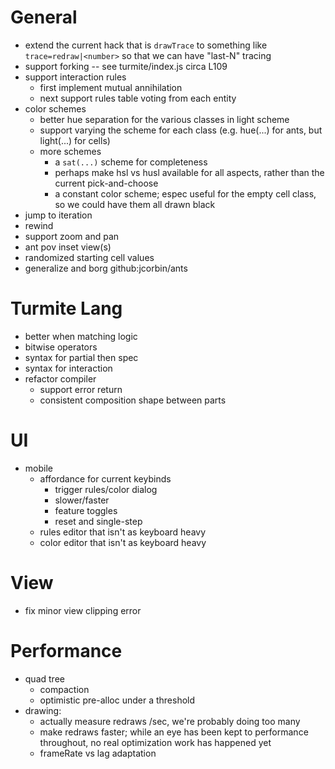 # General

- extend the current hack that is `drawTrace` to something like
  `trace=redraw|<number>` so that we can have "last-N" tracing
- support forking -- see turmite/index.js circa L109
- support interaction rules
  - first implement mutual annihilation
  - next support rules table voting from each entity
- color schemes
  - better hue separation for the various classes in light scheme
  - support varying the scheme for each class (e.g. hue(...) for ants, but
    light(...) for cells)
  - more schemes
    - a `sat(...)` scheme for completeness
    - perhaps make hsl vs husl available for all aspects, rather than the
      current pick-and-choose
    - a constant color scheme; espec useful for the empty cell class, so we
      could have them all drawn black
- jump to iteration
- rewind
- support zoom and pan
- ant pov inset view(s)
- randomized starting cell values
- generalize and borg github:jcorbin/ants

# Turmite Lang

- better when matching logic
- bitwise operators
- syntax for partial then spec
- syntax for interaction
- refactor compiler
  - support error return
  - consistent composition shape between parts

# UI

- mobile
  - affordance for current keybinds
    - trigger rules/color dialog
    - slower/faster
    - feature toggles
    - reset and single-step
  - rules editor that isn't as keyboard heavy
  - color editor that isn't as keyboard heavy

# View

- fix minor view clipping error

# Performance

- quad tree
  - compaction
  - optimistic pre-alloc under a threshold
- drawing:
  - actually measure redraws /sec, we're probably doing too many
  - make redraws faster; while an eye has been kept to performance throughout,
    no real optimization work has happened yet
  - frameRate vs lag adaptation
